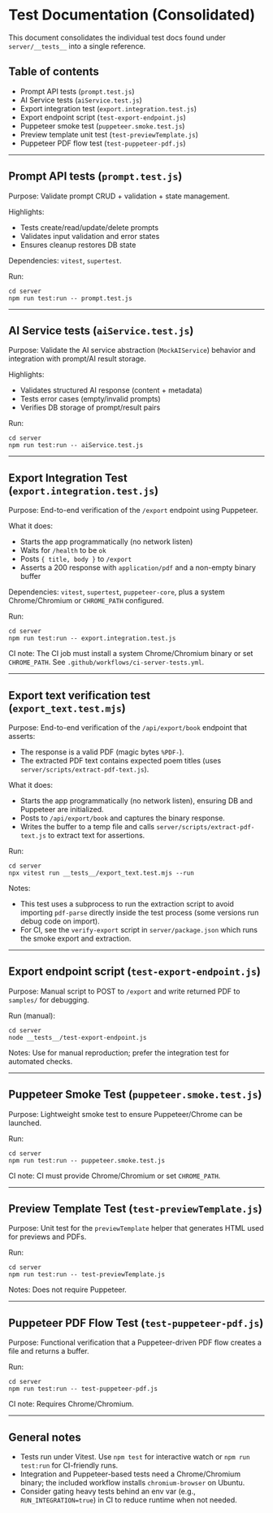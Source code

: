 # Test Documentation (Consolidated)

This document consolidates the individual test docs found under `server/__tests__` into a single reference.

## Table of contents

- Prompt API tests (`prompt.test.js`)
- AI Service tests (`aiService.test.js`)
- Export integration test (`export.integration.test.js`)
- Export endpoint script (`test-export-endpoint.js`)
- Puppeteer smoke test (`puppeteer.smoke.test.js`)
- Preview template unit test (`test-previewTemplate.js`)
- Puppeteer PDF flow test (`test-puppeteer-pdf.js`)

---

## Prompt API tests (`prompt.test.js`)

Purpose: Validate prompt CRUD + validation + state management.

Highlights:

- Tests create/read/update/delete prompts
- Validates input validation and error states
- Ensures cleanup restores DB state

Dependencies: `vitest`, `supertest`.

Run:

```
cd server
npm run test:run -- prompt.test.js
```

---

## AI Service tests (`aiService.test.js`)

Purpose: Validate the AI service abstraction (`MockAIService`) behavior and integration with prompt/AI result storage.

Highlights:

- Validates structured AI response (content + metadata)
- Tests error cases (empty/invalid prompts)
- Verifies DB storage of prompt/result pairs

Run:

```
cd server
npm run test:run -- aiService.test.js
```

---

## Export Integration Test (`export.integration.test.js`)

Purpose: End-to-end verification of the `/export` endpoint using Puppeteer.

What it does:

- Starts the app programmatically (no network listen)
- Waits for `/health` to be `ok`
- Posts `{ title, body }` to `/export`
- Asserts a 200 response with `application/pdf` and a non-empty binary buffer

Dependencies: `vitest`, `supertest`, `puppeteer-core`, plus a system Chrome/Chromium or `CHROME_PATH` configured.

Run:

```
cd server
npm run test:run -- export.integration.test.js
```

CI note: The CI job must install a system Chrome/Chromium binary or set `CHROME_PATH`. See `.github/workflows/ci-server-tests.yml`.

---

## Export text verification test (`export_text.test.mjs`)

Purpose: End-to-end verification of the `/api/export/book` endpoint that asserts:

- The response is a valid PDF (magic bytes `%PDF-`).
- The extracted PDF text contains expected poem titles (uses `server/scripts/extract-pdf-text.js`).

What it does:

- Starts the app programmatically (no network listen), ensuring DB and Puppeteer are initialized.
- Posts to `/api/export/book` and captures the binary response.
- Writes the buffer to a temp file and calls `server/scripts/extract-pdf-text.js` to extract text for assertions.

Run:

```
cd server
npx vitest run __tests__/export_text.test.mjs --run
```

Notes:

- This test uses a subprocess to run the extraction script to avoid importing `pdf-parse` directly inside the test process (some versions run debug code on import).
- For CI, see the `verify-export` script in `server/package.json` which runs the smoke export and extraction.

---

## Export endpoint script (`test-export-endpoint.js`)

Purpose: Manual script to POST to `/export` and write returned PDF to `samples/` for debugging.

Run (manual):

```
cd server
node __tests__/test-export-endpoint.js
```

Notes: Use for manual reproduction; prefer the integration test for automated checks.

---

## Puppeteer Smoke Test (`puppeteer.smoke.test.js`)

Purpose: Lightweight smoke test to ensure Puppeteer/Chrome can be launched.

Run:

```
cd server
npm run test:run -- puppeteer.smoke.test.js
```

CI note: CI must provide Chrome/Chromium or set `CHROME_PATH`.

---

## Preview Template Test (`test-previewTemplate.js`)

Purpose: Unit test for the `previewTemplate` helper that generates HTML used for previews and PDFs.

Run:

```
cd server
npm run test:run -- test-previewTemplate.js
```

Notes: Does not require Puppeteer.

---

## Puppeteer PDF Flow Test (`test-puppeteer-pdf.js`)

Purpose: Functional verification that a Puppeteer-driven PDF flow creates a file and returns a buffer.

Run:

```
cd server
npm run test:run -- test-puppeteer-pdf.js
```

CI note: Requires Chrome/Chromium.

---

## General notes

- Tests run under Vitest. Use `npm test` for interactive watch or `npm run test:run` for CI-friendly runs.
- Integration and Puppeteer-based tests need a Chrome/Chromium binary; the included workflow installs `chromium-browser` on Ubuntu.
- Consider gating heavy tests behind an env var (e.g., `RUN_INTEGRATION=true`) in CI to reduce runtime when not needed.
